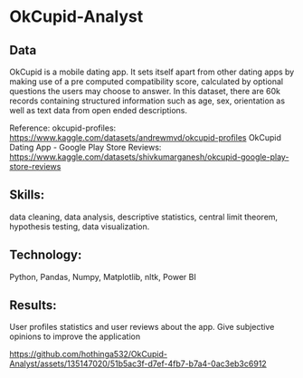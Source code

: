 # OkCupid-Analyst

## Data
OkCupid is a mobile dating app. It sets itself apart from other dating apps by making use of a pre computed compatibility score, calculated by optional questions the users may choose to answer.
In this dataset, there are 60k records containing structured information such as age, sex, orientation as well as text data from open ended descriptions.

Reference: 
okcupid-profiles: https://www.kaggle.com/datasets/andrewmvd/okcupid-profiles
OkCupid Dating App - Google Play Store Reviews: https://www.kaggle.com/datasets/shivkumarganesh/okcupid-google-play-store-reviews

## Skills: 
data cleaning, data analysis, descriptive statistics, central limit theorem, hypothesis testing, data visualization.

## Technology: 
Python, Pandas, Numpy, Matplotlib, nltk, Power BI

## Results: 
User profiles statistics and user reviews about the app. Give subjective opinions to improve the application




https://github.com/hothinga532/OkCupid-Analyst/assets/135147020/51b5ac3f-d7ef-4fb7-b7a4-0ac3eb3c6912

